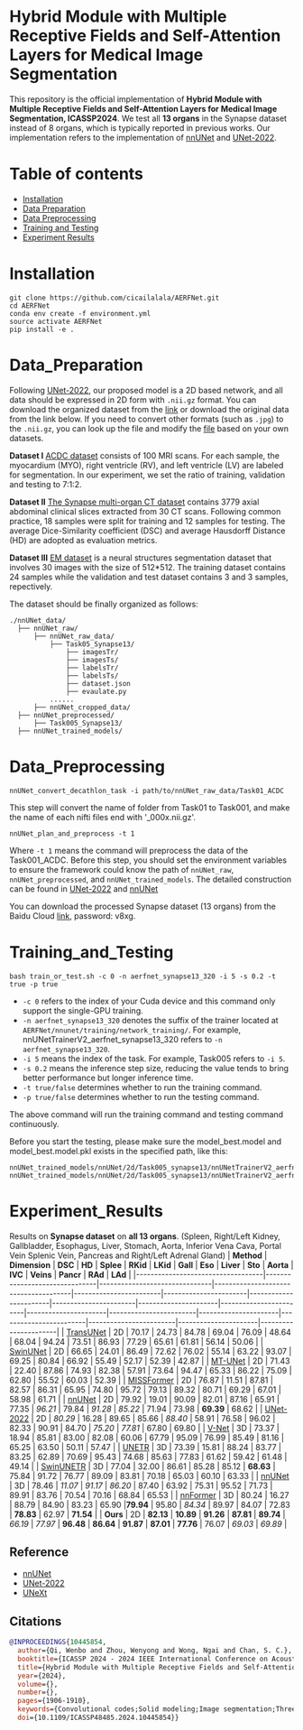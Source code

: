 # Hybrid Module with Multiple Receptive Fields and Self-Attention Layers for Medical Image Segmentation

This repository is the official implementation of **Hybrid Module with Multiple Receptive Fields and Self-Attention Layers for Medical Image Segmentation, ICASSP2024**. We test all **13 organs** in the Synapse dataset instead of 8 organs, which is typically reported in previous works. Our implementation refers to the implementation of [nnUNet](https://github.com/MIC-DKFZ/nnUNet) and [UNet-2022](https://github.com/282857341/UNet-2022). 

# Table of contents  
- [Installation](#Installation) 
- [Data Preparation](#Data_Preparation)
- [Data Preprocessing](#Data_Preprocessing)
- [Training and Testing](#Training_and_Testing) 
- [Experiment Results](#Experiment_Results) 
# Installation
```
git clone https://github.com/cicailalala/AERFNet.git
cd AERFNet
conda env create -f environment.yml
source activate AERFNet
pip install -e .
```
# Data_Preparation
Following [UNet-2022](https://github.com/282857341/UNet-2022), our proposed model is a 2D based network, and all data should be expressed in 2D form with ```.nii.gz``` format. You can download the organized dataset from the [link](https://drive.google.com/drive/folders/1b4IVd9pOCFwpwoqfnVpsKZ6b3vfBNL6x?usp=sharing) or download the original data from the link below. If you need to convert other formats (such as ```.jpg```) to the ```.nii.gz```, you can look up the file and modify the [file](https://github.com/282857341/UNet-2022/blob/master/nnunet/dataset_conversion/Task120_ISIC.py) based on your own datasets.

**Dataset I**
[ACDC dataset](https://www.creatis.insa-lyon.fr/Challenge/acdc/) consists of 100 MRI scans. For each sample, the myocardium (MYO), right ventricle (RV), and left ventricle (LV) are labeled for segmentation. In our experiment, we set the ratio of training, validation and testing to 7:1:2.

**Dataset II**
[The Synapse multi-organ CT dataset](https://www.synapse.org/#!Synapse:syn3193805/wiki/217789) contains 3779 axial abdominal clinical slices extracted from 30 CT scans. Following common practice, 18 samples were split for training and 12 samples for testing. The average Dice-Similarity coefficient (DSC) and average Hausdorff Distance (HD) are adopted as evaluation metrics.

**Dataset III**
[EM dataset](https://imagej.net/events/isbi-2012-segmentation-challenge#training-data) is a neural structures segmentation dataset that involves 30 images with the size of 512*512. The training dataset contains 24 samples while the validation and test dataset contains 3 and 3 samples, repectively.

The dataset should be finally organized as follows:
```
./nnUNet_data/
  ├── nnUNet_raw/
      ├── nnUNet_raw_data/
          ├── Task05_Synapse13/
              ├── imagesTr/
              ├── imagesTs/
              ├── labelsTr/
              ├── labelsTs/
              ├── dataset.json
              ├── evaulate.py              
          ......
      ├── nnUNet_cropped_data/
  ├── nnUNet_preprocessed/
      ├── Task005_Synapse13/
  ├── nnUNet_trained_models/
```
# Data_Preprocessing
```
nnUNet_convert_decathlon_task -i path/to/nnUNet_raw_data/Task01_ACDC
```
This step will convert the name of folder from Task01 to Task001, and make the name of each nifti files end with '_000x.nii.gz'.
```
nnUNet_plan_and_preprocess -t 1
```
Where ```-t 1``` means the command will preprocess the data of the Task001_ACDC.
Before this step, you should set the environment variables to ensure the framework could know the path of ```nnUNet_raw```, ```nnUNet_preprocessed```, and ```nnUNet_trained_models```. 
The detailed construction can be found in [UNet-2022](https://github.com/282857341/UNet-2022) and [nnUNet](https://github.com/MIC-DKFZ/nnUNet/blob/master/documentation/setting_up_paths.md)

You can download the processed Synapse dataset (13 organs) from the Baidu Cloud [link](https://pan.baidu.com/s/1tGjMERRhxyCTeZAaEZgGIw), password: v8xg.

# Training_and_Testing
```
bash train_or_test.sh -c 0 -n aerfnet_synapse13_320 -i 5 -s 0.2 -t true -p true 
```
- ```-c 0``` refers to the index of your Cuda device and this command only support the single-GPU training.
- ```-n aerfnet_synapse13_320``` denotes the suffix of the trainer located at ```AERFNet/nnunet/training/network_training/```. For example, nnUNetTrainerV2_aerfnet_synapse13_320 refers to ```-n aerfnet_synapse13_320```.
- ```-i 5``` means the index of the task. For example, Task005 refers to ```-i 5```.
- ```-s 0.2``` means the inference step size, reducing the value tends to bring better performance but longer inference time.
- ```-t true/false``` determines whether to run the training command.
- ```-p true/false``` determines whether to run the testing command.

The above command will run the training command and testing command continuously.

Before you start the testing, please make sure the model_best.model and model_best.model.pkl exists in the specified path, like this:
```
nnUNet_trained_models/nnUNet/2d/Task005_synapse13/nnUNetTrainerV2_aerfnet_synapse13_320/fold_0/model_best.model
nnUNet_trained_models/nnUNet/2d/Task005_synapse13/nnUNetTrainerV2_aerfnet_synapse13_320/fold_0/model_best.model.pkl
```
# Experiment_Results
Results on **Synapse dataset** on **all 13 organs**. (Spleen, Right/Left Kidney, Gallbladder, Esophagus, Liver, Stomach, Aorta, Inferior Vena Cava, Portal Vein Splenic Vein, Pancreas and Right/Left Adrenal Gland)
| **Method**  | **Dimension** | **DSC** | **HD** | **Splee** | **RKid** | **LKid** | **Gall** | **Eso** | **Liver** | **Sto** | **Aorta** | **IVC** | **Veins** | **Pancr** | **RAd** | **LAd** |
|-----------------------------------|-------------------------------|-------------------------------|--------------------------------------|------------------------|-----------------------|-----------------------|-----------------------|----------------------|------------------------|----------------------|------------------------|----------------------|------------------------|------------------------|----------------------|----------------------|
| [TransUNet](https://arxiv.org/abs/1409.1556)    | 2D                            | 70.17                                | 24.73                  | 84.78                 | 69.04                 | 76.09                 | 48.64                | 68.04                  | 94.24                | 73.51                  | 86.93                | 77.29                  | 65.61                  | 61.81                | 56.14                | 50.06             |
| [SwinUNet](https://arxiv.org/abs/1409.1556)          | 2D                            | 66.65                                | 24.01                  | 86.49                 | 72.62                 | 76.02                 | 55.14                | 63.22                  | 93.07                | 69.25                  | 80.84                | 66.92                  | 55.49                  | 52.17                | 52.39                | 42.87             |
| [MT-UNet](https://arxiv.org/abs/1409.1556)             | 2D                            | 71.43                                | 22.40                  | 87.86                 | 74.93                 | 82.38                 | 57.91                | 73.64                  | 94.47                | 65.33                  | 86.22                | 75.09                  | 62.80                  | 55.52                | 60.03                | 52.39             |
| [MISSFormer](https://arxiv.org/abs/1409.1556)      | 2D                            | 76.87                                | 11.51                  | 87.81                 | 82.57                 | 86.31                 | 65.95                | 74.80                  | 95.72                | 79.13                  | 89.32                | 80.71                  | 69.29                  | 67.01                | 58.98                | 61.71             |
| [nnUNet](https://arxiv.org/abs/1409.1556)              | 2D                            | 79.92                                | 19.01                  | 90.09                 | 82.01                 | 87.16                 | 65.91                | 77.35                  | *96.21*    | 79.84                  | *91.28*    | *85.22*      | 71.94                  | 73.98                | **69.39**       | 68.62             |
| [UNet-2022](https://arxiv.org/abs/1409.1556)         | 2D                            | *80.29*                    | 16.28                  | 89.65                 | 85.66                 | *88.40*     | 58.91                | 76.58                  | 96.02                | 82.33                  | 90.91                | 84.70                  | *75.20*      | *77.81*    | 67.80                | 69.80             |
| [V-Net](https://arxiv.org/abs/1409.1556)       | 3D                            | 73.37                                | 18.94                  | 85.81                 | 83.00                 | 82.08                 | 60.06                | 67.79                  | 95.09                | 76.99                  | 85.49                | 81.16                  | 65.25                  | 63.50                | 50.11                | 57.47             |
| [UNETR](https://arxiv.org/abs/1409.1556) | 3D                            | 73.39                                | 15.81                  | 88.24                 | 83.77                 | 83.25                 | 62.89                | 70.69                  | 95.43                | 74.68                  | 85.63                | 77.83                  | 61.62                  | 59.42                | 61.48                | 49.14             |
| [SwinUNETR](https://arxiv.org/abs/1409.1556)    | 3D                            | 77.04                                | 32.00                  | 86.61                 | 85.28                 | 85.12                 | **68.63**       | 75.84                  | 91.72                | 76.77                  | 89.09                | 83.81                  | 70.18                  | 65.03                | 60.10                | 63.33             |
| [nnUNet](https://arxiv.org/abs/1409.1556)             | 3D                            | 78.46                                | *11.07*      | *91.17*     | *86.20*     | 87.40                 | 63.92                | 75.31                  | 95.52                | 71.73                  | 89.91                | 83.76                  | 70.54                  | 70.16                | 68.84                | 65.53             |
| [nnFormer](https://arxiv.org/abs/1409.1556)  | 3D                            | 80.24                                | 16.27                  | 88.79                 | 84.90                 | 83.23                 | 65.90                |**79.94**         | 95.80                | *84.34*      | 89.97                | 84.07                  | 72.83                  | **78.83**       | 62.97                | **71.54**    |
| **Ours**                     | 2D                            | **82.13**                       | **10.89**         | **91.26**        | **87.81**        | **89.74**        | *66.19*    | *77.97*      | **96.48**       | **86.64**         | **91.87**       | **87.01**         | **77.76**         | 76.07                | *69.03*    | *69.89* |


## Reference
* [nnUNet](https://github.com/MIC-DKFZ/nnUNet)
* [UNet-2022](https://github.com/282857341/UNet-2022) 
* [UNeXt](https://github.com/jeya-maria-jose/UNeXt-pytorch)
## Citations

```bibtex
@INPROCEEDINGS{10445854,
  author={Qi, Wenbo and Zhou, Wenyong and Wong, Ngai and Chan, S. C.},
  booktitle={ICASSP 2024 - 2024 IEEE International Conference on Acoustics, Speech and Signal Processing (ICASSP)}, 
  title={Hybrid Module with Multiple Receptive Fields and Self-Attention Layers for Medical Image Segmentation}, 
  year={2024},
  volume={},
  number={},
  pages={1906-1910},
  keywords={Convolutional codes;Solid modeling;Image segmentation;Three-dimensional displays;Convolution;Shape;Biomedical imaging;Medical Image Segmentation;Hybrid Module;Adaptive Effective Receptive Fields},
  doi={10.1109/ICASSP48485.2024.10445854}}
```
